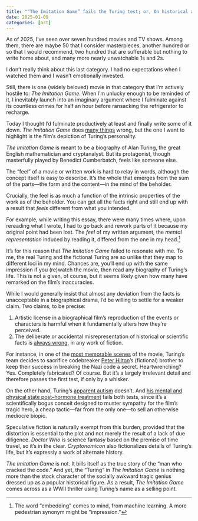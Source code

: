 ```yaml
---
title: "“The Imitation Game” fails the Turing test; or, On historical accuracy in movies"
date: 2025-01-09
categories: [art]
---
```


As of 2025, I’ve seen over seven hundred movies and TV shows. Among them, there are maybe 50 that I consider masterpieces, another hundred or so that I would recommend, two hundred that are sufferable but nothing to write home about, and many more nearly unwatchable 1s and 2s.

I don’t really think about this last category. I had no expectations when I watched them and I wasn’t emotionally invested.

Still, there is one (widely beloved) movie in that category that I’m actively hostile to: *The Imitation Game*. When I’m unlucky enough to be reminded of it, I inevitably launch into an imaginary argument where I fulminate against its countless crimes for half an hour before ransacking the refrigerator to recharge.

Today I thought I’d fulminate productively at least and finally write some of it down. *The Imitation Game* does [many things](https://slate.com/culture/2014/12/the-imitation-game-fact-vs-fiction-how-true-the-new-movie-is-to-alan-turings-real-life-story.html) wrong, but the one I want to highlight is the film’s depiction of Turing’s personality.

*The Imitation Game* is meant to be a biography of Alan Turing, the great English mathematician and cryptanalyst. But its protagonist, though masterfully played by Benedict Cumberbatch, feels like someone else.

The “feel” of a movie or written work is hard to relay in words, although the concept itself is easy to describe. It’s the whole that emerges from the sum of the parts—the form and the content—in the mind of the beholder.

Crucially, the feel is as much a function of the intrinsic properties of the work as of the beholder. You can get all the facts right and still end up with a result that *feels* different from what you intended.

For example, while writing this essay, there were many times where, upon rereading what I wrote, I had to go back and rework parts of it because my original point had been lost. The *feel* of my written argument, the *mental representation* induced by reading it, differed from the one in my head.[^1]

It’s for this reason that *The Imitation Game* failed to resonate with me. To me, the real Turing and the fictional Turing are so unlike that they map to different loci in my mind. Chances are, you’ll end up with the same impression if you (re)watch the movie, then read any biography of Turing’s life. This is not a given, of course, but it seems likely given how many have remarked on the film’s inaccuracies.

While I would generally insist that almost any deviation from the facts is unacceptable in a biographical drama, I’d be willing to settle for a weaker claim. Two claims, to be precise:

1. Artistic license in a biographical film’s reproduction of the events or characters is harmful when it fundamentally alters how they’re perceived.
2. The deliberate or accidental misrepresentation of historical or scientific facts is [always wrong](./favorite-scenes.md), in any work of fiction.

For instance, in one of the [most memorable scenes](https://www.youtube.com/watch?v=JIad8SAv1zg) of the movie, Turing’s team decides to sacrifice codebreaker [Peter Hilton](https://en.wikipedia.org/wiki/Peter_Hilton)’s (fictional) brother to keep their success in breaking the Nazi code a secret. Heartwrenching? Yes. Completely fabricated? Of course. But it’s a largely irrelevant detail and therefore passes the first test, if only by a whisker.

On the other hand, Turing’s [apparent autism](https://www.youtube.com/watch?v=6I2cu6h7Ycs) doesn’t. And [his mental and physical state post–hormone treatment](https://www.youtube.com/watch?v=xXkGh9yT63c) fails both tests, since it’s a scientifically bogus conceit designed to muster sympathy for the film’s tragic hero, a cheap tactic—far from the only one—to sell an otherwise mediocre biopic.

Speculative fiction is naturally exempt from this burden, provided that the distortion is essential to the plot and not merely the result of a lack of due diligence. *Doctor Who* is science fantasy based on the premise of time travel, so it’s in the clear. *Cryptonomicon* also fictionalizes details of Turing’s life, but it’s expressly a work of alternate history.

*The Imitation Game* is not. It bills itself as the true story of the “man who cracked the code.” And yet, the “Turing” in *The Imitation Game* is nothing more than the stock character of the socially awkward tragic genius dressed up as a popular historical figure. As a result, *The Imitation Game* comes across as a WWII thriller using Turing’s name as a selling point.

[^1]: The word “embedding” comes to mind, from machine learning. A more pedestrian synonym might be “impression.”
